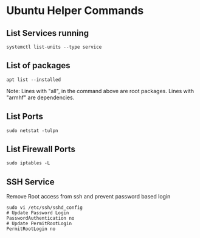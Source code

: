 # Ubuntu Helper Commands 

## List Services running

```
systemctl list-units --type service
```

## List of packages

```
apt list --installed
```

Note: Lines with "all", in the command above are root packages.  Lines with "armhf" are dependencies.


## List Ports

```
sudo netstat -tulpn 
```

## List Firewall Ports

```
sudo iptables -L
```

## SSH Service

Remove Root access from ssh and prevent password based login

```
sudo vi /etc/ssh/sshd_config
# Update Password Login
PasswordAuthentication no
# Update PermitRootLogin
PermitRootLogin no
```
